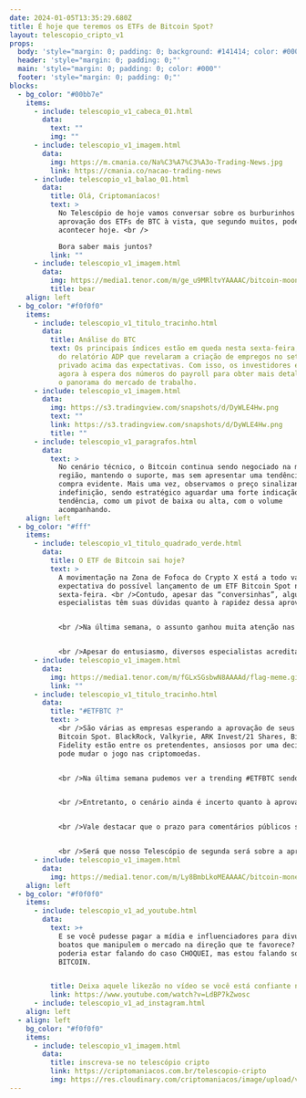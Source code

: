 ```yaml
---
date: 2024-01-05T13:35:29.680Z
title: É hoje que teremos os ETFs de Bitcoin Spot?
layout: telescopio_cripto_v1
props:
  body: 'style="margin: 0; padding: 0; background: #141414; color: #000"'
  header: 'style="margin: 0; padding: 0;"'
  main: 'style="margin: 0; padding: 0; color: #000"'
  footer: 'style="margin: 0; padding: 0;"'
blocks:
  - bg_color: "#00bb7e"
    items:
      - include: telescopio_v1_cabeca_01.html
        data:
          text: ""
          img: ""
      - include: telescopio_v1_imagem.html
        data:
          img: https://m.cmania.co/Na%C3%A7%C3%A3o-Trading-News.jpg
          link: https://cmania.co/nacao-trading-news
      - include: telescopio_v1_balao_01.html
        data:
          title: Olá, Criptomaníacos!
          text: >
            No Telescópio de hoje vamos conversar sobre os burburinhos da
            aprovação dos ETFs de BTC à vista, que segundo muitos, poderia
            acontecer hoje. <br />

            Bora saber mais juntos?
          link: ""
      - include: telescopio_v1_imagem.html
        data:
          img: https://media1.tenor.com/m/ge_u9MRltvYAAAAC/bitcoin-moon.gif
          title: bear
    align: left
  - bg_color: "#f0f0f0"
    items:
      - include: telescopio_v1_titulo_tracinho.html
        data:
          title: Análise do BTC
          text: Os principais índices estão em queda nesta sexta-feira, reagindo aos dados
            do relatório ADP que revelaram a criação de empregos no setor
            privado acima das expectativas. Com isso, os investidores estão
            agora à espera dos números do payroll para obter mais detalhes sobre
            o panorama do mercado de trabalho.
      - include: telescopio_v1_imagem.html
        data:
          img: https://s3.tradingview.com/snapshots/d/DyWLE4Hw.png
          text: ""
          link: https://s3.tradingview.com/snapshots/d/DyWLE4Hw.png
          title: ""
      - include: telescopio_v1_paragrafos.html
        data:
          text: >
            No cenário técnico, o Bitcoin continua sendo negociado na mesma
            região, mantendo o suporte, mas sem apresentar uma tendência de
            compra evidente. Mais uma vez, observamos o preço sinalizando
            indefinição, sendo estratégico aguardar uma forte indicação de
            tendência, como um pivot de baixa ou alta, com o volume
            acompanhando.
    align: left
  - bg_color: "#fff"
    items:
      - include: telescopio_v1_titulo_quadrado_verde.html
        data:
          title: O ETF de Bitcoin sai hoje?
          text: >
            A movimentação na Zona de Fofoca do Crypto X está a todo vapor com a
            expectativa do possível lançamento de um ETF Bitcoin Spot nesta
            sexta-feira. <br />Contudo, apesar das “conversinhas”, alguns
            especialistas têm suas dúvidas quanto à rapidez dessa aprovação.


            <br />Na última semana, o assunto ganhou muita atenção nas redes sociais. Um tweet do diretor jurídico da Grayscale, mencionando casualmente que estava "só preenchendo alguns formulários", e outro tweet compartilhado por um repórter, alimentaram as esperanças de que a aprovação poderia estar às portas.


            <br />Apesar do entusiasmo, diversos especialistas acreditam que tais aprovações podem ser adiadas para a semana que vem. <br />Além disso, a jornalista do TechCrunch, Jacquelyn Melinek, em um post de 4 de janeiro, citou fontes "bem próximas do assunto", sugerindo que vários ETFs poderiam ser aprovados, o que gerou grande expectativa.
      - include: telescopio_v1_imagem.html
        data:
          img: https://media1.tenor.com/m/fGLxSGsbwN8AAAAd/flag-meme.gif
          link: ""
      - include: telescopio_v1_titulo_tracinho.html
        data:
          title: "#ETFBTC ?"
          text: >
            <br />São várias as empresas esperando a aprovação de seus ETFs
            Bitcoin Spot. BlackRock, Valkyrie, ARK Invest/21 Shares, Bitwise e
            Fidelity estão entre os pretendentes, ansiosos por uma decisão que
            pode mudar o jogo nas criptomoedas.


            <br />Na última semana pudemos ver a trending #ETFBTC sendo frequentemente impulsionada nas redes sociais, principalmente o X, antigo Twitter.


            <br />Entretanto, o cenário ainda é incerto quanto à aprovação imediata desta tão aguardada novidade no universo das criptomoedas. <br />Apesar de todos estarem na expectativa, muitos especialistas consideram que essas especulações sobre a aprovação dos ETFs hoje são apenas excesso de ruído, apostando mais em sua aprovação na próxima semana.


            <br />Vale destacar que o prazo para comentários públicos sobre vários pedidos de ETF se encerra apenas à meia-noite de hoje. Os investidores aguardam ansiosos por um desfecho que pode transformar o mercado das criptomoedas.


            <br />Será que nosso Telescópio de segunda será sobre a aprovação ou ainda estaremos aqui roendo os dedos, ansiosos?
      - include: telescopio_v1_imagem.html
        data:
          img: https://media1.tenor.com/m/Ly8BmbLkoMEAAAAC/bitcoin-money.gif
    align: left
  - bg_color: "#f0f0f0"
    items:
      - include: telescopio_v1_ad_youtube.html
        data:
          text: >+
            E se você pudesse pagar a mídia e influenciadores para divulgarem
            boatos que manipulem o mercado na direção que te favorece? <br />Eu
            poderia estar falando do caso CHOQUEI, mas estou falando sobre o
            BITCOIN.


          title: Deixa aquele likezão no vídeo se você está confiante no BTC!
          link: https://www.youtube.com/watch?v=LdBP7kZwosc
      - include: telescopio_v1_ad_instagram.html
    align: left
  - align: left
    bg_color: "#f0f0f0"
    items:
      - include: telescopio_v1_imagem.html
        data:
          title: inscreva-se no telescópio cripto
          link: https://criptomaniacos.com.br/telescopio-cripto
          img: https://res.cloudinary.com/criptomaniacos/image/upload/v1662133224/telescopio/inscreva-se-telescopio.png
---
```

